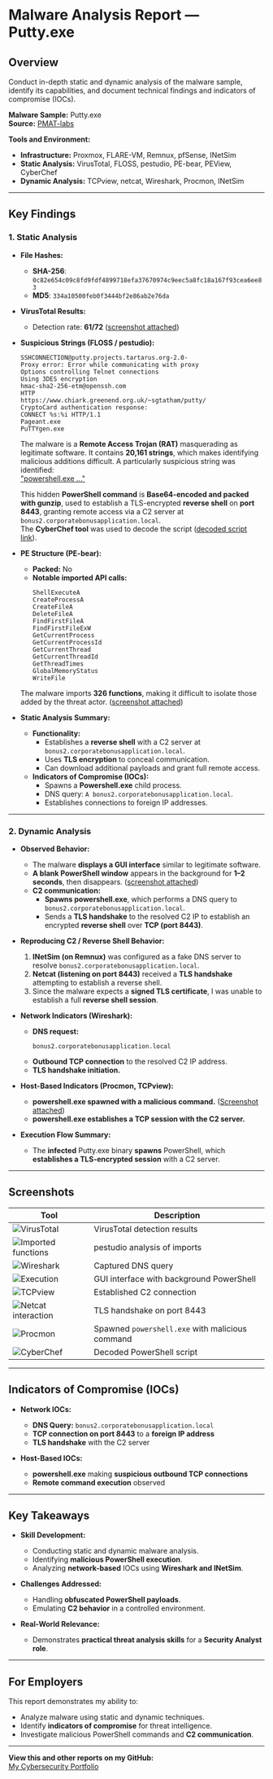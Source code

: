 # Malware Analysis Report — Putty.exe  

## Overview  

Conduct in-depth static and dynamic analysis of the malware sample, identify its capabilities, and document technical findings and indicators of compromise (IOCs).  

**Malware Sample:** Putty.exe  
**Source:** [PMAT-labs](https://github.com/HuskyHacks/PMAT-labs)  

**Tools and Environment:**  
- **Infrastructure:** Proxmox, FLARE-VM, Remnux, pfSense, INetSim  
- **Static Analysis:** VirusTotal, FLOSS, pestudio, PE-bear, PEView, CyberChef  
- **Dynamic Analysis:** TCPview, netcat, Wireshark, Procmon, INetSim  

---

## Key Findings  

### 1. Static Analysis  

- **File Hashes:**  
  - **SHA-256**: `0c82e654c09c8fd9fdf4899718efa37670974c9eec5a8fc18a167f93cea6ee83`  
  - **MD5**: `334a10500feb0f3444bf2e86ab2e76da`  

- **VirusTotal Results:**  
  - Detection rate: **61/72** ([screenshot attached](https://github.com/sapan322/Raman-Cybersecurity-Portfolio/blob/main/Malware%20Development%20&%20Analysis/Malware%20Analysis/Reports/%234_Basic_malware_analysis_report(Putty.exe).md#screenshots))  

- **Suspicious Strings (FLOSS / pestudio):**  
    ```  
    SSHCONNECTION@putty.projects.tartarus.org-2.0-
    Proxy error: Error while communicating with proxy
    Options controlling Telnet connections
    Using 3DES encryption
    hmac-sha2-256-etm@openssh.com
    HTTP
    https://www.chiark.greenend.org.uk/~sgtatham/putty/
    CryptoCard authentication response:
    CONNECT %s:%i HTTP/1.1
    Pageant.exe
    PuTTYgen.exe
    ```  
  The malware is a **Remote Access Trojan (RAT)** masquerading as legitimate software. It contains **20,161 strings**, which makes identifying malicious additions difficult. A particularly suspicious string was identified:  
  ["powershell.exe ..."](https://github.com/sapan322/Raman-Cybersecurity-Portfolio/blob/main/Malware%20Development%20%26%20Analysis/Malware%20Analysis/Reports/txt_files/%234_malware_powershell_string.md)
  
  This hidden **PowerShell command** is **Base64-encoded and packed with gunzip**, used to establish a TLS-encrypted **reverse shell** on **port 8443**, granting remote access via a C2 server at `bonus2.corporatebonusapplication.local`.  
  The **CyberChef tool** was used to decode the script ([decoded script link](https://github.com/sapan322/Raman-Cybersecurity-Portfolio/blob/main/Malware%20Development%20%26%20Analysis/Malware%20Analysis/Reports/txt_files/%234_malware_decoded_script.md)).

- **PE Structure (PE-bear):**  
  - **Packed:** No  
  - **Notable imported API calls:**  
    ```  
    ShellExecuteA
    CreateProcessA
    CreateFileA
    DeleteFileA
    FindFirstFileA
    FindFirstFileExW
    GetCurrentProcess
    GetCurrentProcessId
    GetCurrentThread
    GetCurrentThreadId
    GetThreadTimes
    GlobalMemoryStatus
    WriteFile
    ```  
  The malware imports **326 functions**, making it difficult to isolate those added by the threat actor. ([screenshot attached](https://github.com/sapan322/Raman-Cybersecurity-Portfolio/blob/main/Malware%20Development%20%26%20Analysis/Malware%20Analysis/Reports/screenshots/%234%20pestudio%20Imported%20Functions%20(51%20flag).png))

- **Static Analysis Summary:**  
  - **Functionality:**  
    - Establishes a **reverse shell** with a C2 server at `bonus2.corporatebonusapplication.local`.  
    - Uses **TLS encryption** to conceal communication.  
    - Can download additional payloads and grant full remote access.  
  - **Indicators of Compromise (IOCs):**  
    - Spawns a **Powershell.exe** child process.  
    - DNS query: `A bonus2.corporatebonusapplication.local`.  
    - Establishes connections to foreign IP addresses.  

---

### 2. Dynamic Analysis  

- **Observed Behavior:**  
  - The malware **displays a GUI interface** similar to legitimate software.  
  - **A blank PowerShell window** appears in the background for **1–2 seconds**, then disappears. ([screenshot attached](https://github.com/sapan322/Raman-Cybersecurity-Portfolio/blob/main/Malware%20Development%20%26%20Analysis/Malware%20Analysis/Reports/screenshots/%234%20GUI%20Interface%20with%20Background%20Powershell.png))  
  - **C2 communication:**  
    - **Spawns powershell.exe**, which performs a DNS query to `bonus2.corporatebonusapplication.local`.  
    - Sends a **TLS handshake** to the resolved C2 IP to establish an encrypted **reverse shell** over **TCP (port 8443)**.  

- **Reproducing C2 / Reverse Shell Behavior:**  
  1. **INetSim (on Remnux)** was configured as a fake DNS server to resolve `bonus2.corporatebonusapplication.local`.  
  2. **Netcat (listening on port 8443)** received a **TLS handshake** attempting to establish a reverse shell.  
  3. Since the malware expects a **signed TLS certificate**, I was unable to establish a full **reverse shell session**.  

- **Network Indicators (Wireshark):**  
  - **DNS request:**  
    ```  
    bonus2.corporatebonusapplication.local  
    ```  
  - **Outbound TCP connection** to the resolved C2 IP address.  
  - **TLS handshake initiation.**  

- **Host-Based Indicators (Procmon, TCPview):**  
  - **powershell.exe spawned with a malicious command.** ([Screenshot attached](#screenshots))  
  - **powershell.exe establishes a TCP session with the C2 server.**  

- **Execution Flow Summary:**  
  - The **infected** Putty.exe binary **spawns** PowerShell, which **establishes a TLS-encrypted session** with a C2 server.  

---

## Screenshots  

| Tool                      | Description                                                                    |
|---------------------------|--------------------------------------------------------------------------------|
| ![VirusTotal](https://github.com/sapan322/Raman-Cybersecurity-Portfolio/blob/main/Malware%20Development%20%26%20Analysis/Malware%20Analysis/Reports/screenshots/%234.%20VT.png)          | VirusTotal detection results                                                   |
| ![Imported functions](https://github.com/sapan322/Raman-Cybersecurity-Portfolio/blob/main/Malware%20Development%20%26%20Analysis/Malware%20Analysis/Reports/screenshots/%234%20pestudio%20Imported%20Functions%20(51%20flag).png)  | pestudio analysis of imports                                    |
| ![Wireshark](https://github.com/sapan322/Raman-Cybersecurity-Portfolio/blob/main/Malware%20Development%20%26%20Analysis/Malware%20Analysis/Reports/screenshots/%234%20Wireshark%20-%20DNS%20querry%20to%20malicious%20domain%20name.png)          | Captured DNS query                                          |
| ![Execution](https://github.com/sapan322/Raman-Cybersecurity-Portfolio/blob/main/Malware%20Development%20%26%20Analysis/Malware%20Analysis/Reports/screenshots/%234%20GUI%20Interface%20with%20Powershell.png)            | GUI interface with background PowerShell                                           |
| ![TCPview](https://github.com/sapan322/Raman-Cybersecurity-Portfolio/blob/main/Malware%20Development%20%26%20Analysis/Malware%20Analysis/Reports/screenshots/%234%20TCPview%20-%20spawned%20powershell%20establish%20TCP%20connection%20to%20C2%20server.png)            | Established C2 connection                                                 |
| ![Netcat interaction](https://github.com/sapan322/Raman-Cybersecurity-Portfolio/blob/main/Malware%20Development%20%26%20Analysis/Malware%20Analysis/Reports/screenshots/%234%20Powershell%20send%20TLS%20hello%20to%20C2.png) | TLS handshake on port 8443                            |
| ![Procmon](https://github.com/sapan322/Raman-Cybersecurity-Portfolio/blob/main/Malware%20Development%20%26%20Analysis/Malware%20Analysis/Reports/screenshots/%234%20Procmon%20-%20malware%20spawn%20powershell.exe%20with%20malicious%20command.png)  | Spawned `powershell.exe` with malicious command                       |
| ![CyberChef](https://github.com/sapan322/Raman-Cybersecurity-Portfolio/blob/main/Malware%20Development%20%26%20Analysis/Malware%20Analysis/Reports/screenshots/%234%20decoded%20powershell%20script%20with%20CyberChef.png)  | Decoded PowerShell script                       |

---

## Indicators of Compromise (IOCs)  

- **Network IOCs:**  
  - **DNS Query:** `bonus2.corporatebonusapplication.local`  
  - **TCP connection on port 8443** to a **foreign IP address**  
  - **TLS handshake** with the C2 server  

- **Host-Based IOCs:**  
  - **powershell.exe** making **suspicious outbound TCP connections**  
  - **Remote command execution** observed  

---

## Key Takeaways  

- **Skill Development:**  
  - Conducting static and dynamic malware analysis.  
  - Identifying **malicious PowerShell execution**.  
  - Analyzing **network-based** IOCs using **Wireshark and INetSim**.  

- **Challenges Addressed:**  
  - Handling **obfuscated PowerShell payloads**.  
  - Emulating **C2 behavior** in a controlled environment.  

- **Real-World Relevance:**  
  - Demonstrates **practical threat analysis skills** for a **Security Analyst role**.  

---

## For Employers  

This report demonstrates my ability to:  
- Analyze malware using static and dynamic techniques.  
- Identify **indicators of compromise** for threat intelligence.  
- Investigate malicious PowerShell commands and **C2 communication**.  

---

**View this and other reports on my GitHub:**  
[My Cybersecurity Portfolio](https://github.com/sapan322/Raman-Cybersecurity-Portfolio/tree/main)
